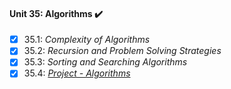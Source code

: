 #### Unit 35: Algorithms :heavy_check_mark:

- [X] 35.1: _Complexity of Algorithms_
- [X] 35.2: _Recursion and Problem Solving Strategies_
- [X] 35.3: _Sorting and Searching Algorithms_
- [X] 35.4: [_Project - Algorithms_](https://github.com/tryber/sd-011-project-algorithms/pull/60)
